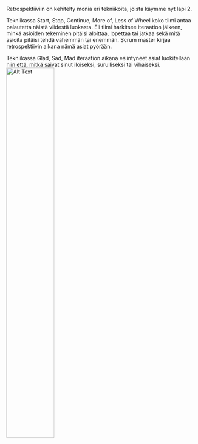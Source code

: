 Retrospektiiviin on kehitelty monia eri tekniikoita, joista käymme nyt läpi 2. 

Tekniikassa Start, Stop, Continue, More of, Less of Wheel koko tiimi antaa palautetta näistä viidestä luokasta. Eli tiimi harkitsee iteraation jälkeen, minkä asioiden tekeminen pitäisi aloittaa, lopettaa tai jatkaa sekä mitä asioita pitäisi tehdä vähemmän tai enemmän. Scrum master kirjaa retrospektiivin aikana nämä asiat pyörään. 

Tekniikassa Glad, Sad, Mad iteraation aikana esiintyneet asiat luokitellaan niin että, mitkä saivat sinut iloiseksi, surulliseksi tai vihaiseksi.  
<img src="https://github.com/user-attachments/assets/f3b7309b-162a-4eeb-a24d-b8712a28a6d9" alt="Alt Text" style="width:50%; height:auto;">
